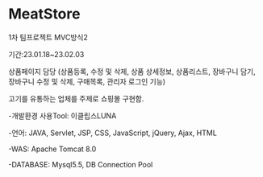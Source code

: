 # MeatStore
1차 팀프로젝트 MVC방식2

기간:23.01.18~23.02.03

상품페이지 담당
(상품등록, 수정 및 삭제, 상품 상세정보, 상품리스트, 장바구니 담기, 장바구니 수정 및 삭제, 구매목록, 관리자 로그인 기능) 

고기를 유통하는 업체를 주제로 쇼핑몰 구현함.


-개발환경
사용Tool:  이클립스LUNA


-언어:  JAVA, Servlet, JSP, CSS, JavaScript, jQuery, Ajax, HTML

-WAS:  Apache Tomcat 8.0


-DATABASE:  Mysql5.5, DB Connection Pool


